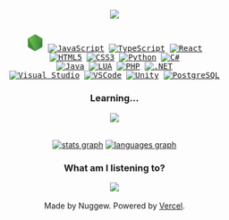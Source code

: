 <h2 align="center"><a href="#"><img src="https://readme-typing-svg.demolab.com?font=Noto+Sans&weight=700&size=30&letterSpacing=0px&duration=2500&pause=1000&color=F7F7F7&center=true&vCenter=true&repeat=false&random=true&width=435&lines=%F0%9D%97%9B%F0%9D%97%B6%2C+%F0%9D%97%9C'%F0%9D%97%BA+%F0%9D%97%A1%F0%9D%98%82%F0%9D%97%B4%F0%9D%97%B4%F0%9D%97%B2%F0%9D%98%84!+%F0%9F%91%8B"></a></h2>

###

<div align="center">

<!--"alt"s not really being used lol :P-->
<kbd>
<div>
  <a href="https://www.nodejs.org"><img src="https://github.com/devicons/devicon/blob/v2.15.1/icons/nodejs/nodejs-original.svg" height="30" alt="Node.JS"  ></a>
  <a href="https://pt.wikipedia.org/wiki/JavaScript" target="_blank"><img src="https://cdn.jsdelivr.net/gh/devicons/devicon/icons/javascript/javascript-original.svg" height="30" alt="JavaScript"  /></a>
  <a href="https://www.typescriptlang.org" target="_blank"><img src="https://cdn.jsdelivr.net/gh/devicons/devicon/icons/typescript/typescript-original.svg" height="30" alt="TypeScript"  /></a>
  <a href="https://react.dev" target="_blank"><img src="https://cdn.jsdelivr.net/gh/devicons/devicon/icons/react/react-original.svg" height="30" alt="React"  /></a>
  <br>
  <a href="https://html.spec.whatwg.org" target="_blank"><img src="https://cdn.jsdelivr.net/gh/devicons/devicon/icons/html5/html5-original.svg" height="30" alt="HTML5"  /></a>
  <a href="https://www.w3.org/TR/css3-roadmap/" target="_blank"><img src="https://cdn.jsdelivr.net/gh/devicons/devicon/icons/css3/css3-original.svg" height="30" alt="CSS3"  /></a>
  <a href="https://www.python.org" target="_blank"><img src="https://cdn.jsdelivr.net/gh/devicons/devicon/icons/python/python-original.svg" height="30" alt="Python"  /></a>
  <a href="https://dotnet.microsoft.com/en-us/languages/csharp" target="_blank"><img src="https://cdn.jsdelivr.net/gh/devicons/devicon/icons/csharp/csharp-original.svg" height="30" alt="C#"  /></a>
  <br>
  <a href="https://www.java.com/en/" target="_blank"><img src="https://cdn.jsdelivr.net/gh/devicons/devicon/icons/java/java-original.svg" height="30" alt="Java"  /></a>
  <a href="https://www.lua.org" target="_blank"><img src="https://cdn.jsdelivr.net/gh/devicons/devicon/icons/lua/lua-original.svg" height="30" alt="LUA"  /></a>
  <a href="https://www.php.net" target="_blank"><img src="https://cdn.jsdelivr.net/gh/devicons/devicon/icons/php/php-original.svg" height="30" alt="PHP"  /></a>
  <a href="https://dotnet.microsoft.com/en-us/" target="_blank"><img src="https://cdn.jsdelivr.net/gh/devicons/devicon/icons/dot-net/dot-net-original.svg" height="30" alt=".NET"  /></a>
  <br>
  <a href="https://visualstudio.microsoft.com/en-us/" target="_blank"><img src="https://cdn.jsdelivr.net/gh/devicons/devicon/icons/visualstudio/visualstudio-plain.svg" height="30" alt="Visual Studio"  /></a>
  <a href="https://code.visualstudio.com" target="_blank"><img src="https://cdn.jsdelivr.net/gh/devicons/devicon/icons/vscode/vscode-original.svg" height="30" alt="VSCode"  /></a>
  <a href="https://unity.com/en" target="_blank"><img src="https://cdn.jsdelivr.net/gh/devicons/devicon/icons/unity/unity-original.svg" height="30" alt="Unity"  /></a>
  <a href="https://www.postgresql.org"><img src="https://cdn.jsdelivr.net/gh/devicons/devicon/icons/postgresql/postgresql-original.svg" height="30" alt="PostgreSQL"  ></a>
</div>
</div>
</kbd>

<div align="center">
  <h3>Learning...</h3>
<kbd>
  <a href="https://www.rust-lang.org" target="_blank"><img src="https://cdn.jsdelivr.net/gh/devicons/devicon/icons/rust/rust-original.svg" height="30"></img></a>
</kbd>
</div>

##

<div align="center">
  <a href="#"><img src="https://github-readme-stats.vercel.app/api?username=Nuggew&theme=tokyonight&hide_border=true" height="150" alt="stats graph"  /></a>
  <a href="#"><img src="https://github-readme-stats.vercel.app/api/top-langs?username=Nuggew&locale=en&hide_title=false&layout=compact&card_width=320&langs_count=5&theme=tokyonight&hide_border=true" height="150" alt="languages graph"  /></a>
</div>

###

<div align="center">
  <h3>What am I listening to?</h3>
  <a href="https://github-ytmusic-status.vercel.app/api/goto?username=Nuggew" target="_blank"><img src="https://github-ytmusic-status.vercel.app/?username=Nuggew"></img></a>
  <p>Made by Nuggew. Powered by <a href="https://vercel.com">Vercel</a>.</p>
</div>
